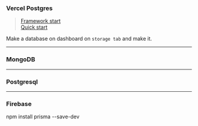 ### Vercel Postgres
> [Framework start](https://vercel.com/docs/frameworks) <br /> 
> [Quick start](https://vercel.com/docs/storage/vercel-postgres/quickstart)

Make a database on dashboard on `storage tab` and make it.

***
### MongoDB


***
### Postgresql


***
### Firebase
npm install prisma --save-dev